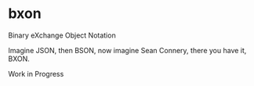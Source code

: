 # bxon
Binary eXchange Object Notation  

Imagine JSON, then BSON, now imagine Sean Connery, there you have it, BXON.

Work in Progress
